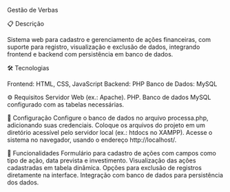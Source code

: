 Gestão de Verbas

📋 Descrição

Sistema web para cadastro e gerenciamento de ações financeiras, com suporte para registro, visualização e exclusão de dados, integrando frontend e backend com persistência em banco de dados.

🛠️ Tecnologias

Frontend: HTML, CSS, JavaScript
Backend: PHP
Banco de Dados: MySQL

⚙️ Requisitos
Servidor Web (ex.: Apache).
PHP.
Banco de dados MySQL configurado com as tabelas necessárias.

🚀 Configuração
Configure o banco de dados no arquivo processa.php, adicionando suas credenciais.
Coloque os arquivos do projeto em um diretório acessível pelo servidor local (ex.: htdocs no XAMPP).
Acesse o sistema no navegador, usando o endereço http://localhost/<nome-do-projeto>.

🌟 Funcionalidades
Formulário para cadastro de ações com campos como tipo de ação, data prevista e investimento.
Visualização das ações cadastradas em tabela dinâmica.
Opções para exclusão de registros diretamente na interface.
Integração com banco de dados para persistência dos dados.


